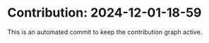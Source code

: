 # Contribution: 2024-12-01-18-59
This is an automated commit to keep the contribution graph active.
